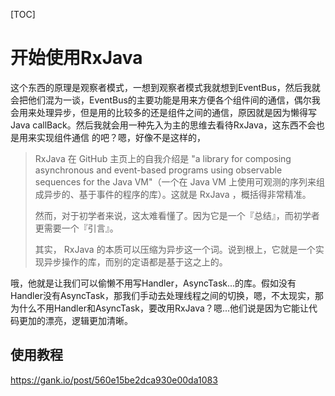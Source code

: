 [TOC]

# 开始使用RxJava

这个东西的原理是观察者模式，一想到观察者模式我就想到EventBus，然后我就会把他们混为一谈，EventBus的主要功能是用来方便各个组件间的通信，偶尔我会用来处理异步，但是用的比较多的还是组件之间的通信，原因就是因为懒得写Java callBack。然后我就会用一种先入为主的思维去看待RxJava，这东西不会也是用来实现组件通信 的吧？嗯，好像不是这样的，

> RxJava 在 GitHub 主页上的自我介绍是 "a library for composing asynchronous and event-based programs using observable sequences for the Java VM"（一个在 Java VM 上使用可观测的序列来组成异步的、基于事件的程序的库）。这就是 RxJava ，概括得非常精准。
>
> 然而，对于初学者来说，这太难看懂了。因为它是一个『总结』，而初学者更需要一个『引言』。
>
> 其实， RxJava 的本质可以压缩为异步这一个词。说到根上，它就是一个实现异步操作的库，而别的定语都是基于这之上的。

哦，他就是让我们可以偷懒不用写Handler，AsyncTask...的库。假如没有Handler没有AsyncTask，那我们手动去处理线程之间的切换，嗯，不太现实，那为什么不用Handler和AsyncTask，要改用RxJava？嗯...他们说是因为它能让代码更加的漂亮，逻辑更加清晰。

## 使用教程

https://gank.io/post/560e15be2dca930e00da1083